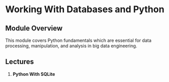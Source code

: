 # Working With Databases and Python

## Module Overview

This module covers Python fundamentals which are essential for data processing, manipulation, and analysis in big data engineering.

## Lectures

1. **Python With SQLite**

